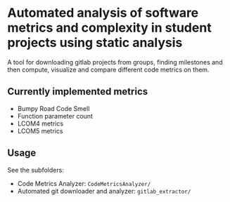 # Automated analysis of software metrics and complexity in student projects using static analysis

A tool for downloading gitlab projects from groups, finding milestones and then compute, visualize and compare different code metrics on them.

## Currently implemented metrics
- Bumpy Road Code Smell
- Function parameter count
- LCOM4 metrics
- LCOM5 metrics

## Usage
See the subfolders:

- Code Metrics Analyzer: `CodeMetricsAnalyzer/`
- Automated git downloader and analyzer: `gitlab_extractor/`
